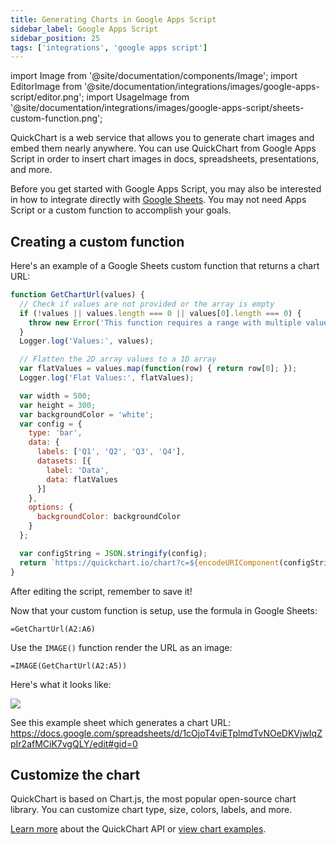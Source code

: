 ```yaml
---
title: Generating Charts in Google Apps Script
sidebar_label: Google Apps Script
sidebar_position: 25
tags: ['integrations', 'google apps script']
---
```


import Image from '@site/documentation/components/Image';
import EditorImage from '@site/documentation/integrations/images/google-apps-script/editor.png';
import UsageImage from '@site/documentation/integrations/images/google-apps-script/sheets-custom-function.png';

QuickChart is a web service that allows you to generate chart images and embed them nearly anywhere.  You can use QuickChart from Google Apps Script in order to insert chart images in docs, spreadsheets, presentations, and more.

Before you get started with Google Apps Script, you may also be interested in how to integrate directly with [Google Sheets](/documentation/integrations/google-sheets/).  You may not need Apps Script or a custom function to accomplish your goals.

## Creating a custom function

Here's an example of a Google Sheets custom function that returns a chart URL:

```js
function GetChartUrl(values) {
  // Check if values are not provided or the array is empty
  if (!values || values.length === 0 || values[0].length === 0) {
    throw new Error('This function requires a range with multiple values');
  }
  Logger.log('Values:', values);

  // Flatten the 2D array values to a 1D array
  var flatValues = values.map(function(row) { return row[0]; });
  Logger.log('Flat Values:', flatValues);

  var width = 500;
  var height = 300;
  var backgroundColor = 'white';
  var config = {
    type: 'bar',
    data: {
      labels: ['Q1', 'Q2', 'Q3', 'Q4'],
      datasets: [{
        label: 'Data',
        data: flatValues
      }]
    },
    options: {
      backgroundColor: backgroundColor
    }
  };

  var configString = JSON.stringify(config);
  return `https://quickchart.io/chart?c=${encodeURIComponent(configString)}&w=${width}&h=${height}&bkg=${backgroundColor}&devicePixelRatio=1`;
}
```

After editing the script, remember to save it!

Now that your custom function is setup, use the formula in Google Sheets:

```
=GetChartUrl(A2:A6)
```

Use the `IMAGE()` function render the URL as an image:

```
=IMAGE(GetChartUrl(A2:A5))
```

Here's what it looks like:

<Image caption="Use the GetChartUrl custom function to load an image on your spreadsheet" src={UsageImage} />

See this example sheet which generates a chart URL: https://docs.google.com/spreadsheets/d/1cOjoT4viETplmdTvNOeDKVjwIqZpIr2afMCiK7vgQLY/edit#gid=0

## Customize the chart

QuickChart is based on Chart.js, the most popular open-source chart library.  You can customize chart type, size, colors, labels, and more.

[Learn more](/documentation/) about the QuickChart API or [view chart examples](https://quickchart.io/gallery/).
